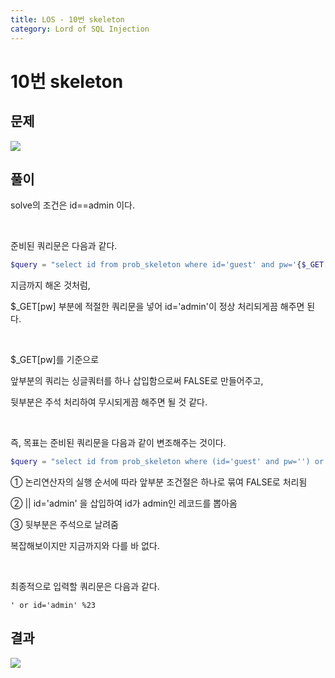 ```yaml
---
title: LOS - 10번 skeleton
category: Lord of SQL Injection
---
```


# 10번 skeleton

## 문제

<img  src="https://img1.daumcdn.net/thumb/R1280x0/?scode=mtistory2&fname=https%3A%2F%2Fblog.kakaocdn.net%2Fdn%2FdLlhMC%2FbtrndIkkExe%2FKKNMKcRum9GKhk0Ah3gcRk%2Fimg.png">

## 풀이

solve의 조건은 id==admin 이다.

<br>

준비된 쿼리문은 다음과 같다.

```php
$query = "select id from prob_skeleton where id='guest' and pw='{$_GET[pw]}' and 1=0";
```

지금까지 해온 것처럼,

\$\_GET[pw] 부분에 적절한 쿼리문을 넣어 id='admin'이 정상 처리되게끔 해주면 된다.

<br> 

\$\_GET[pw]를 기준으로

앞부분의 쿼리는 싱글쿼터를 하나 삽입함으로써 FALSE로 만들어주고,

뒷부분은 주석 처리하여 무시되게끔 해주면 될 것 같다.

<br> 

즉, 목표는 준비된 쿼리문을 다음과 같이 변조해주는 것이다.


```php
$query = "select id from prob_skeleton where (id='guest' and pw='') or id='admin' #' and 1=0";
```


① 논리연산자의 실행 순서에 따라 앞부분 조건절은 하나로 묶여 FALSE로 처리됨

② \|\| id='admin' 을 삽입하여 id가 admin인 레코드를 뽑아옴

③ 뒷부분은 주석으로 날려줌


복잡해보이지만 지금까지와 다를 바 없다.

<br> 

최종적으로 입력할 쿼리문은 다음과 같다.

 
```
' or id='admin' %23
```


## 결과

<img  src="https://img1.daumcdn.net/thumb/R1280x0/?scode=mtistory2&fname=https%3A%2F%2Fblog.kakaocdn.net%2Fdn%2FdLtQlQ%2FbtrnmPaqyzg%2FOiff8dAAAFhXikNxqLSuK1%2Fimg.png">